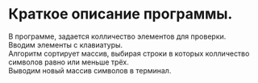 # Краткое описание программы.
В программе, задается колличество элементов для проверки.\
Вводим элементы с клавиатуры.\
Алгоритм сортирует массив, выбирая строки в которых колличество символов равно или меньше трёх.\
Выводим новый массив символов в терминал.
